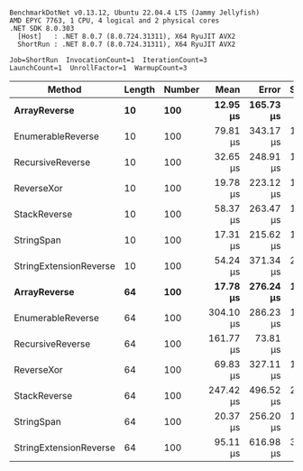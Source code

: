 ```

BenchmarkDotNet v0.13.12, Ubuntu 22.04.4 LTS (Jammy Jellyfish)
AMD EPYC 7763, 1 CPU, 4 logical and 2 physical cores
.NET SDK 8.0.303
  [Host]   : .NET 8.0.7 (8.0.724.31311), X64 RyuJIT AVX2
  ShortRun : .NET 8.0.7 (8.0.724.31311), X64 RyuJIT AVX2

Job=ShortRun  InvocationCount=1  IterationCount=3  
LaunchCount=1  UnrollFactor=1  WarmupCount=3  

```
| Method                 | Length | Number | Mean      | Error     | StdDev    | Median     | Min        | Max       | Allocated |
|----------------------- |------- |------- |----------:|----------:|----------:|-----------:|-----------:|----------:|----------:|
| **ArrayReverse**           | **10**     | **100**    |  **12.95 μs** | **165.73 μs** |  **9.084 μs** |   **7.950 μs** |   **7.470 μs** |  **23.44 μs** |  **10.09 KB** |
| EnumerableReverse      | 10     | 100    |  79.81 μs | 343.17 μs | 18.810 μs |  70.452 μs |  67.506 μs | 101.46 μs |  25.72 KB |
| RecursiveReverse       | 10     | 100    |  32.65 μs | 248.91 μs | 13.644 μs |  26.671 μs |  23.014 μs |  48.26 μs |  33.53 KB |
| ReverseXor             | 10     | 100    |  19.78 μs | 223.12 μs | 12.230 μs |  14.827 μs |  10.809 μs |  33.71 μs |  10.09 KB |
| StackReverse           | 10     | 100    |  58.37 μs | 263.47 μs | 14.442 μs |  50.374 μs |  49.694 μs |  75.04 μs |  31.19 KB |
| StringSpan             | 10     | 100    |  17.31 μs | 215.62 μs | 11.819 μs |  11.265 μs |   9.743 μs |  30.93 μs |   5.41 KB |
| StringExtensionReverse | 10     | 100    |  54.24 μs | 371.34 μs | 20.354 μs |  43.581 μs |  41.438 μs |  77.72 μs |  28.84 KB |
| **ArrayReverse**           | **64**     | **100**    |  **17.78 μs** | **276.24 μs** | **15.142 μs** |   **9.252 μs** |   **8.821 μs** |  **35.26 μs** |  **30.41 KB** |
| EnumerableReverse      | 64     | 100    | 304.10 μs | 286.23 μs | 15.689 μs | 303.639 μs | 288.651 μs | 320.02 μs |  59.31 KB |
| RecursiveReverse       | 64     | 100    | 161.77 μs |  73.81 μs |  4.046 μs | 162.865 μs | 157.284 μs | 165.15 μs | 560.88 KB |
| ReverseXor             | 64     | 100    |  69.83 μs | 327.11 μs | 17.930 μs |  60.733 μs |  58.279 μs |  90.49 μs |  30.41 KB |
| StackReverse           | 64     | 100    | 247.42 μs | 496.52 μs | 27.216 μs | 242.795 μs | 222.808 μs | 276.65 μs |  88.22 KB |
| StringSpan             | 64     | 100    |  20.37 μs | 256.20 μs | 14.043 μs |  14.141 μs |  10.524 μs |  36.45 μs |  15.56 KB |
| StringExtensionReverse | 64     | 100    |  95.11 μs | 616.98 μs | 33.819 μs |  77.159 μs |  74.043 μs | 134.12 μs |  68.69 KB |
